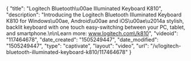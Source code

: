 {
    "title": "Logitech Bluetooth\u00ae Illuminated Keyboard K810",
    "description": "Introducing the Logitech Bluetooth Illuminated Keyboard K810 for Windows\u00ae, Android\u00ae and iOS\u00ae\u2014a stylish, backlit keyboard with one touch easy-switching between your PC, tablet, and smartphone.\n\nLearn more: www.logitech.com\/k810",
    "videoid": "117464678",
    "date_created": "1505249447",
    "date_modified": "1505249447",
    "type": "captivate",
    "layout": "video",
    "url": "\/v\/logitech-bluetooth-illuminated-keyboard-k810\/117464678"
}